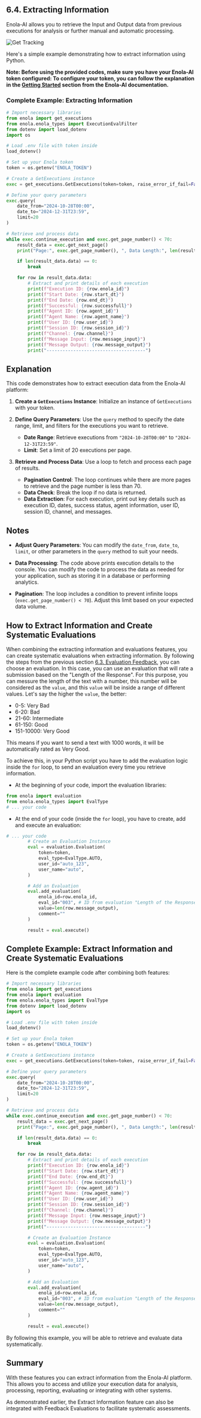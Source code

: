 ## 6.4. Extracting Information

Enola-AI allows you to retrieve the Input and Output data from previous executions for analysis or further manual and automatic processing. 

![Get Tracking](images/get_tracking.jpg)

Here's a simple example demonstrating how to extract information using Python.

**Note: Before using the provided codes, make sure you have your Enola-AI token configured:
To configure your token, you can follow the explanation in the [Getting Started](https://github.com/HuemulSolutions/Enola-AI#5-getting-started) section from the Enola-AI documentation.**

### Complete Example: Extracting Information

```python
# Import necessary libraries
from enola import get_executions
from enola.enola_types import ExecutionEvalFilter
from dotenv import load_dotenv
import os

# Load .env file with token inside
load_dotenv()

# Set up your Enola token
token = os.getenv("ENOLA_TOKEN")

# Create a GetExecutions instance
exec = get_executions.GetExecutions(token=token, raise_error_if_fail=False)

# Define your query parameters
exec.query(
    date_from="2024-10-28T00:00",
    date_to="2024-12-31T23:59",
    limit=20
)

# Retrieve and process data
while exec.continue_execution and exec.get_page_number() < 70:
    result_data = exec.get_next_page()
    print("Page:", exec.get_page_number(), ", Data Length:", len(result_data.data))

    if len(result_data.data) == 0:
        break

    for row in result_data.data:
        # Extract and print details of each execution
        print(f"Execution ID: {row.enola_id}")
        print(f"Start Date: {row.start_dt}")
        print(f"End Date: {row.end_dt}")
        print(f"Successful: {row.successfull}")
        print(f"Agent ID: {row.agent_id}")
        print(f"Agent Name: {row.agent_name}")
        print(f"User ID: {row.user_id}")
        print(f"Session ID: {row.session_id}")
        print(f"Channel: {row.channel}")
        print(f"Message Input: {row.message_input}")
        print(f"Message Output: {row.message_output}")
        print("-------------------------------------")
```

## Explanation

This code demonstrates how to extract execution data from the Enola-AI platform:

1. **Create a `GetExecutions` Instance**: Initialize an instance of `GetExecutions` with your token.

2. **Define Query Parameters**: Use the `query` method to specify the date range, limit, and filters for the executions you want to retrieve.

   - **Date Range**: Retrieve executions from `"2024-10-28T00:00"` to `"2024-12-31T23:59"`.
   - **Limit**: Set a limit of 20 executions per page.

3. **Retrieve and Process Data**: Use a loop to fetch and process each page of results.

   - **Pagination Control**: The loop continues while there are more pages to retrieve and the page number is less than 70.
   - **Data Check**: Break the loop if no data is returned.
   - **Data Extraction**: For each execution, print out key details such as execution ID, dates, success status, agent information, user ID, session ID, channel, and messages.

## Notes

- **Adjust Query Parameters**: You can modify the `date_from`, `date_to`, `limit`, or other parameters in the `query` method to suit your needs.

- **Data Processing**: The code above prints execution details to the console. You can modify the code to process the data as needed for your application, such as storing it in a database or performing analytics.

- **Pagination**: The loop includes a condition to prevent infinite loops (`exec.get_page_number() < 70`). Adjust this limit based on your expected data volume.


## How to Extract Information and Create Systematic Evaluations

When combining the extracting information and evaluations features, you can create systematic evaluations when extracting information.
By following the steps from the previous section [6.3. Evaluation Feedback](feedback_evaluation.md), you can choose an evaluation.
In this case, you can use an evaluation that will rate a submission based on the "Length of the Response". For this purpose, you can messure the length of the text with a number, this number will be considered as the `value`, and this `value` will be inside a range of different values.
Let's say the higher the `value`, the better:
- 0-5: Very Bad
- 6-20: Bad
- 21-60: Intermediate
- 61-150: Good
- 151-10000: Very Good

This means if you want to send a text with 1000 words, it will be automatically rated as Very Good.

To achieve this, in your Python script you have to add the evaluation logic inside the `for` loop, to send an evaluation every time you retrieve information.
- At the beginning of your code, import the evaluation libraries:
```python
from enola import evaluation
from enola.enola_types import EvalType
# ... your code
```

- At the end of your code (inside the `for` loop), you have to create, add and execute an evaluation:
```python
# ... your code
        # Create an Evaluation Instance
        eval = evaluation.Evaluation(
            token=token,
            eval_type=EvalType.AUTO,
            user_id="auto_123",
            user_name="auto",
        )

        # Add an Evaluation
        eval.add_evaluation(
            enola_id=row.enola_id,
            eval_id="003", # ID from evaluation "Length of the Response"
            value=len(row.message_output),
            comment=""
        )

        result = eval.execute()
```
		
## Complete Example: Extract Information and Create Systematic Evaluations

Here is the complete example code after combining both features:

```python
# Import necessary libraries
from enola import get_executions
from enola import evaluation
from enola.enola_types import EvalType
from dotenv import load_dotenv
import os

# Load .env file with token inside
load_dotenv()

# Set up your Enola token
token = os.getenv("ENOLA_TOKEN")

# Create a GetExecutions instance
exec = get_executions.GetExecutions(token=token, raise_error_if_fail=False)

# Define your query parameters
exec.query(
    date_from="2024-10-28T00:00",
    date_to="2024-12-31T23:59",
    limit=20
)

# Retrieve and process data
while exec.continue_execution and exec.get_page_number() < 70:
    result_data = exec.get_next_page()
    print("Page:", exec.get_page_number(), ", Data Length:", len(result_data.data))

    if len(result_data.data) == 0:
        break

    for row in result_data.data:
        # Extract and print details of each execution
        print(f"Execution ID: {row.enola_id}")
        print(f"Start Date: {row.start_dt}")
        print(f"End Date: {row.end_dt}")
        print(f"Successful: {row.successfull}")
        print(f"Agent ID: {row.agent_id}")
        print(f"Agent Name: {row.agent_name}")
        print(f"User ID: {row.user_id}")
        print(f"Session ID: {row.session_id}")
        print(f"Channel: {row.channel}")
        print(f"Message Input: {row.message_input}")
        print(f"Message Output: {row.message_output}")
        print("-------------------------------------")

        # Create an Evaluation Instance
        eval = evaluation.Evaluation(
            token=token,
            eval_type=EvalType.AUTO,
            user_id="auto_123",
            user_name="auto",
        )

        # Add an Evaluation
        eval.add_evaluation(
            enola_id=row.enola_id,
            eval_id="003", # ID from evaluation "Length of the Response"
            value=len(row.message_output),
            comment=""
        )

        result = eval.execute()
```

By following this example, you will be able to retrieve and evaluate data systematically.

## Summary

With these features you can extract information from the Enola-AI platform. This allows you to access and utilize your execution data for analysis, processing, reporting, evaluating or integrating with other systems.

As demonstrated earlier, the Extract Information feature can also be integrated with Feedback Evaluations to facilitate systematic assessments.
